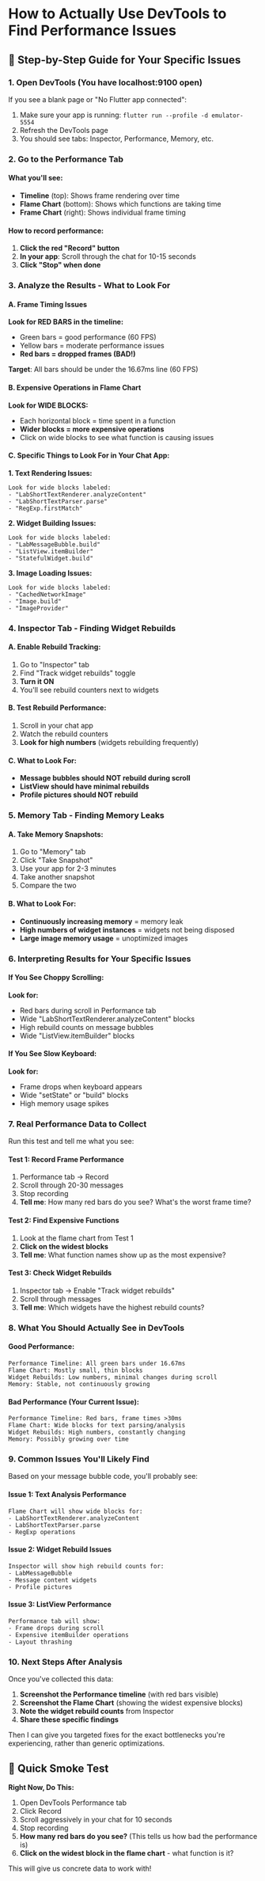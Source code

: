 # How to Actually Use DevTools to Find Performance Issues

## 🎯 Step-by-Step Guide for Your Specific Issues

### 1. Open DevTools (You have localhost:9100 open)

If you see a blank page or "No Flutter app connected":
1. Make sure your app is running: `flutter run --profile -d emulator-5554`
2. Refresh the DevTools page
3. You should see tabs: Inspector, Performance, Memory, etc.

### 2. Go to the Performance Tab

#### What you'll see:
- **Timeline** (top): Shows frame rendering over time
- **Flame Chart** (bottom): Shows which functions are taking time
- **Frame Chart** (right): Shows individual frame timing

#### How to record performance:
1. **Click the red "Record" button**
2. **In your app**: Scroll through the chat for 10-15 seconds
3. **Click "Stop" when done**

### 3. Analyze the Results - What to Look For

#### A. Frame Timing Issues
**Look for RED BARS in the timeline:**
- Green bars = good performance (60 FPS)
- Yellow bars = moderate performance issues
- **Red bars = dropped frames (BAD!)**

**Target**: All bars should be under the 16.67ms line (60 FPS)

#### B. Expensive Operations in Flame Chart
**Look for WIDE BLOCKS:**
- Each horizontal block = time spent in a function
- **Wider blocks = more expensive operations**
- Click on wide blocks to see what function is causing issues

#### C. Specific Things to Look For in Your Chat App:

**1. Text Rendering Issues:**
```
Look for wide blocks labeled:
- "LabShortTextRenderer.analyzeContent"
- "LabShortTextParser.parse" 
- "RegExp.firstMatch"
```

**2. Widget Building Issues:**
```
Look for wide blocks labeled:
- "LabMessageBubble.build"
- "ListView.itemBuilder"
- "StatefulWidget.build"
```

**3. Image Loading Issues:**
```
Look for wide blocks labeled:
- "CachedNetworkImage"
- "Image.build"
- "ImageProvider"
```

### 4. Inspector Tab - Finding Widget Rebuilds

#### A. Enable Rebuild Tracking:
1. Go to "Inspector" tab
2. Find "Track widget rebuilds" toggle
3. **Turn it ON**
4. You'll see rebuild counters next to widgets

#### B. Test Rebuild Performance:
1. Scroll in your chat app
2. Watch the rebuild counters
3. **Look for high numbers** (widgets rebuilding frequently)

#### C. What to Look For:
- **Message bubbles should NOT rebuild during scroll**
- **ListView should have minimal rebuilds**
- **Profile pictures should NOT rebuild**

### 5. Memory Tab - Finding Memory Leaks

#### A. Take Memory Snapshots:
1. Go to "Memory" tab
2. Click "Take Snapshot" 
3. Use your app for 2-3 minutes
4. Take another snapshot
5. Compare the two

#### B. What to Look For:
- **Continuously increasing memory** = memory leak
- **High numbers of widget instances** = widgets not being disposed
- **Large image memory usage** = unoptimized images

### 6. Interpreting Results for Your Specific Issues

#### If You See Choppy Scrolling:
**Look for:**
- Red bars during scroll in Performance tab
- Wide "LabShortTextRenderer.analyzeContent" blocks
- High rebuild counts on message bubbles
- Wide "ListView.itemBuilder" blocks

#### If You See Slow Keyboard:
**Look for:**
- Frame drops when keyboard appears
- Wide "setState" or "build" blocks
- High memory usage spikes

### 7. Real Performance Data to Collect

Run this test and tell me what you see:

#### Test 1: Record Frame Performance
1. Performance tab → Record
2. Scroll through 20-30 messages
3. Stop recording
4. **Tell me**: How many red bars do you see? What's the worst frame time?

#### Test 2: Find Expensive Functions
1. Look at the flame chart from Test 1
2. **Click on the widest blocks**
3. **Tell me**: What function names show up as the most expensive?

#### Test 3: Check Widget Rebuilds
1. Inspector tab → Enable "Track widget rebuilds"
2. Scroll through messages
3. **Tell me**: Which widgets have the highest rebuild counts?

### 8. What You Should Actually See in DevTools

#### Good Performance:
```
Performance Timeline: All green bars under 16.67ms
Flame Chart: Mostly small, thin blocks
Widget Rebuilds: Low numbers, minimal changes during scroll
Memory: Stable, not continuously growing
```

#### Bad Performance (Your Current Issue):
```
Performance Timeline: Red bars, frame times >30ms
Flame Chart: Wide blocks for text parsing/analysis
Widget Rebuilds: High numbers, constantly changing
Memory: Possibly growing over time
```

### 9. Common Issues You'll Likely Find

Based on your message bubble code, you'll probably see:

#### Issue 1: Text Analysis Performance
```
Flame Chart will show wide blocks for:
- LabShortTextRenderer.analyzeContent
- LabShortTextParser.parse
- RegExp operations
```

#### Issue 2: Widget Rebuild Issues
```
Inspector will show high rebuild counts for:
- LabMessageBubble
- Message content widgets
- Profile pictures
```

#### Issue 3: ListView Performance
```
Performance tab will show:
- Frame drops during scroll
- Expensive itemBuilder operations
- Layout thrashing
```

### 10. Next Steps After Analysis

Once you've collected this data:

1. **Screenshot the Performance timeline** (with red bars visible)
2. **Screenshot the Flame Chart** (showing the widest expensive blocks)
3. **Note the widget rebuild counts** from Inspector
4. **Share these specific findings**

Then I can give you targeted fixes for the exact bottlenecks you're experiencing, rather than generic optimizations.

## 🚨 Quick Smoke Test

**Right Now, Do This:**
1. Open DevTools Performance tab
2. Click Record
3. Scroll aggressively in your chat for 10 seconds
4. Stop recording
5. **How many red bars do you see?** (This tells us how bad the performance is)
6. **Click on the widest block in the flame chart** - what function is it?

This will give us concrete data to work with!